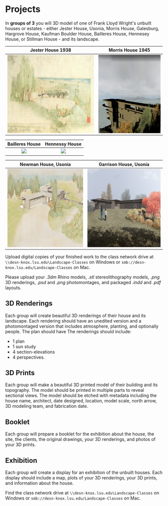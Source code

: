 # Projects
In **groups of 3**
you will 3D model of one of
Frank Lloyd Wright's unbuilt houses or estates -
either Jester House, Usonia, Morris House, Galesburg,
Hargrove House, Kaufman Boulder House, Bailleres House,
Hennesey House, or Stillman House -
and its landscape.

Jester House 1938 | Morris House 1945
:-------------------------:|:-------------------------:
<img src="images/wright/jester.jpg" height="250"> | <img src="images/wright/morris_rendering.jpg" height="250">

Bailleres House  | Hennessy House
:-------------------------:|:-------------------------:
<img src="images/wright/bailleres_rendering.jpg" height="250"> | <img src="images/wright/hennesey_rendering.jpg" height="250">

Newman House, Usonia   | Garrison House, Usonia
:-------------------------:|:-------------------------:
<img src="images/wright/newman_peterson.png" height="250"> | <img src="images/wright/garrison_andrewwright.png" height="250">

Upload digital copies of your finished work to the class network drive
at `\\desn-knox.lsu.edu\Landscape-Classes` on Windows
or `smb://desn-knox.lsu.edu/Landscape-Classes` on Mac.

Please upload your *.3dm* Rhino models,
*.stl* stereolithography models,
*.png* 3D renderings,
*.psd* and *.png* photomontages,
and packaged *.indd* and *.pdf* layouts.

## 3D Renderings
Each group will create beautiful 3D renderings
of their house and its landscape.
Each rendering should have an unedited version
and a photomontaged version that
includes atmosphere, planting, and optionally people.
The plan should have
The renderings should include:
* 1 plan
* 1 sun study
* 4 section-elevations
* 4 perspectives.

## 3D Prints
Each group will make a beautiful 3D printed model
of their building and its topography.
The model should be printed in multiple parts
to reveal sectional views.
The model should be etched with metadata including
the house name, architect, date designed, location,
model scale, north arrow, 3D modeling team, and fabrication date.

## Booklet
Each group will prepare a booklet for the exhibition
about the house, the site, the clients, the original drawings,
your 3D renderings, and photos of your 3D prints.

## Exhibition
Each group will create a display for
an exhibition of the unbuilt houses.
Each display should include
a map,
plots of your 3D renderings,
your 3D prints, and
information about the house.

Find the class network drive at
`\\desn-knox.lsu.edu\Landscape-Classes` on Windows
or `smb://desn-knox.lsu.edu/Landscape-Classes` on Mac.
